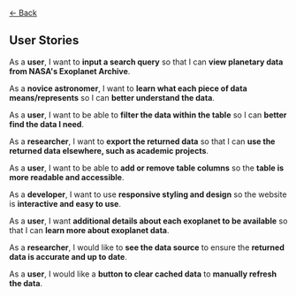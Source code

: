 [<- Back](./README.md)

## User Stories

As a **user**, I want to **input a search query** so that I can **view planetary data from NASA's Exoplanet Archive**.

As a **novice astronomer**, I want to **learn what each piece of data means/represents** so I can **better understand the data**.

As a **user**, I want to be able to **filter the data within the table** so I can **better find the data I need**.

As a **researcher**, I want to **export the returned data** so that I can **use the returned data elsewhere, such as academic projects**.

As a **user**, I want to be able to **add or remove table columns** so the **table is more readable and accessible**.

As a **developer**, I want to use **responsive styling and design** so the website is **interactive and easy to use**.

As a **user**, I want **additional details about each exoplanet to be available** so that I can **learn more about exoplanet data**.

As a **researcher**, I would like to **see the data source** to ensure the **returned data is accurate and up to date**.

As a **user**, I would like a **button to clear cached data** to **manually refresh the data**.
